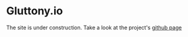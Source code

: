 # Gluttony.io

The site is under construction. Take a look at the project's
[github page](http:/github.com/fakedrake/gluttony.io)
